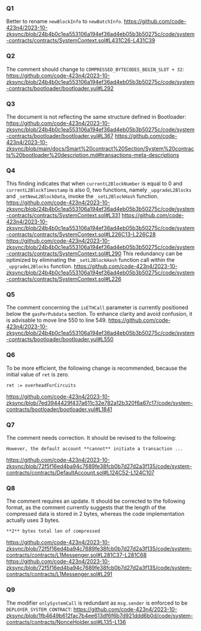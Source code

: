 ### Q1
Better to rename `newBlockInfo` to `newBatchInfo`.
https://github.com/code-423n4/2023-10-zksync/blob/24b4b0c1ea553106a194ef36ad4eb05b3b50275c/code/system-contracts/contracts/SystemContext.sol#L431C26-L431C39

### Q2
The comment should change to `COMPRESSED_BYTECODES_BEGIN_SLOT + 32`:
https://github.com/code-423n4/2023-10-zksync/blob/24b4b0c1ea553106a194ef36ad4eb05b3b50275c/code/system-contracts/bootloader/bootloader.yul#L292

### Q3
The document is not reflecting the same structure defined in Bootloader:
https://github.com/code-423n4/2023-10-zksync/blob/24b4b0c1ea553106a194ef36ad4eb05b3b50275c/code/system-contracts/bootloader/bootloader.yul#L367
https://github.com/code-423n4/2023-10-zksync/blob/main/docs/Smart%20contract%20Section/System%20contracts%20bootloader%20description.md#transactions-meta-descriptions

### Q4
This finding indicates that when `currentL2BlockNumber` is equal to 0 and `currentL2BlockTimestamp` is also 0, two functions, namely `_upgradeL2Blocks` and `_setNewL2BlockData`, invoke the `_setL2BlockHash` function.
https://github.com/code-423n4/2023-10-zksync/blob/24b4b0c1ea553106a194ef36ad4eb05b3b50275c/code/system-contracts/contracts/SystemContext.sol#L331
https://github.com/code-423n4/2023-10-zksync/blob/24b4b0c1ea553106a194ef36ad4eb05b3b50275c/code/system-contracts/contracts/SystemContext.sol#L226C13-L226C28
https://github.com/code-423n4/2023-10-zksync/blob/24b4b0c1ea553106a194ef36ad4eb05b3b50275c/code/system-contracts/contracts/SystemContext.sol#L290
This redundancy can be optimized by eliminating the `_setL2BlockHash` function call within the `_upgradeL2Blocks` function.
https://github.com/code-423n4/2023-10-zksync/blob/24b4b0c1ea553106a194ef36ad4eb05b3b50275c/code/system-contracts/contracts/SystemContext.sol#L226

### Q5
The comment concerning the `isETHCall` parameter is currently positioned below the `gasPerPubdata` section. To enhance clarity and avoid confusion, it is advisable to move line 550 to line 549.
https://github.com/code-423n4/2023-10-zksync/blob/24b4b0c1ea553106a194ef36ad4eb05b3b50275c/code/system-contracts/bootloader/bootloader.yul#L550

### Q6
To be more efficient, the following change is recommended, because the initial value of `ret` is zero.
```
ret := overheadForCircuits
```
https://github.com/code-423n4/2023-10-zksync/blob/7ed3944429f437a611c32e782a12b320f6a67c17/code/system-contracts/bootloader/bootloader.yul#L1841

### Q7
The comment needs correction. It should be revised to the following:
```
However, the default account **cannot** initiate a transaction ...
```
https://github.com/code-423n4/2023-10-zksync/blob/72f5f16ed4ba94c7689fe38fcb0b7d27d2a3f135/code/system-contracts/contracts/DefaultAccount.sol#L124C52-L124C107

### Q8
The comment requires an update. It should be corrected to the following format, as the comment currently suggests that the length of the compressed data is stored in 2 bytes, whereas the code implementation actually uses 3 bytes.
```
**2** bytes total len of compressed
```
https://github.com/code-423n4/2023-10-zksync/blob/72f5f16ed4ba94c7689fe38fcb0b7d27d2a3f135/code/system-contracts/contracts/L1Messenger.sol#L281C37-L281C68
https://github.com/code-423n4/2023-10-zksync/blob/72f5f16ed4ba94c7689fe38fcb0b7d27d2a3f135/code/system-contracts/contracts/L1Messenger.sol#L291

### Q9
The modifier `onlySystemCall` is redundant as `msg.sender` is enforced to be `DEPLOYER_SYSTEM_CONTRACT`:
https://github.com/code-423n4/2023-10-zksync/blob/1fb4649b612fac7b4ee613df6f6b7d921ddd6b0d/code/system-contracts/contracts/NonceHolder.sol#L135-L136